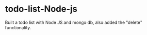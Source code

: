 # todo-list-Node-js
Built a todo list with Node JS and mongo db, also added the "delete" functionality.
